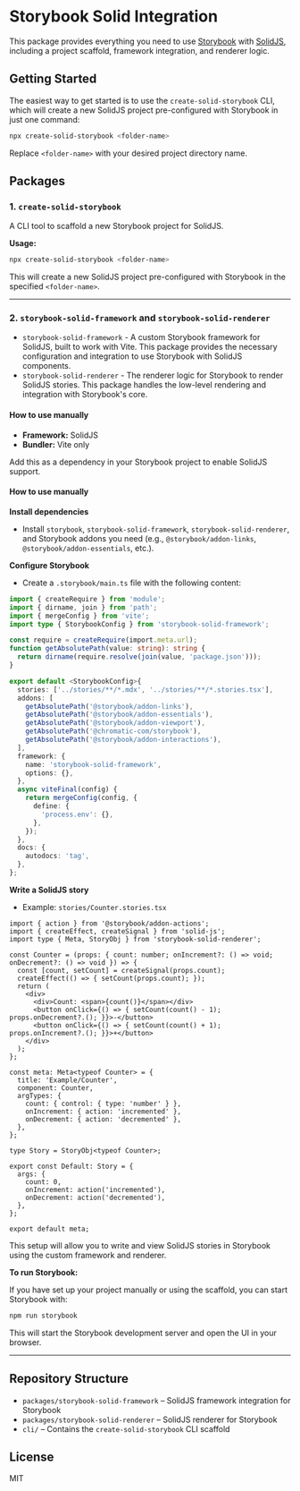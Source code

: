 # Storybook Solid Integration

This package provides everything you need to use [Storybook](https://storybook.js.org/) with [SolidJS](https://www.solidjs.com/), including a project scaffold, framework integration, and renderer logic.

## Getting Started

The easiest way to get started is to use the `create-solid-storybook` CLI, which will create a new SolidJS project pre-configured with Storybook in just one command:

```sh
npx create-solid-storybook <folder-name>
```

Replace `<folder-name>` with your desired project directory name.

## Packages

### 1. `create-solid-storybook`

A CLI tool to scaffold a new Storybook project for SolidJS.

**Usage:**

```sh
npx create-solid-storybook <folder-name>
```

This will create a new SolidJS project pre-configured with Storybook in the specified `<folder-name>`.

---

### 2. `storybook-solid-framework` and `storybook-solid-renderer`

- `storybook-solid-framework` - A custom Storybook framework for SolidJS, built to work with Vite. This package provides the necessary configuration and integration to use Storybook with SolidJS components.
- `storybook-solid-renderer` - The renderer logic for Storybook to render SolidJS stories. This package handles the low-level rendering and integration with Storybook's core.

#### How to use manually

- **Framework:** SolidJS
- **Bundler:** Vite only

Add this as a dependency in your Storybook project to enable SolidJS support.

#### How to use manually

**Install dependencies**

- Install `storybook`, `storybook-solid-framework`, `storybook-solid-renderer`, and Storybook addons you need (e.g., `@storybook/addon-links`, `@storybook/addon-essentials`, etc.).

**Configure Storybook**

- Create a `.storybook/main.ts` file with the following content:

```ts
import { createRequire } from 'module';
import { dirname, join } from 'path';
import { mergeConfig } from 'vite';
import type { StorybookConfig } from 'storybook-solid-framework';

const require = createRequire(import.meta.url);
function getAbsolutePath(value: string): string {
  return dirname(require.resolve(join(value, 'package.json')));
}

export default <StorybookConfig>{
  stories: ['../stories/**/*.mdx', '../stories/**/*.stories.tsx'],
  addons: [
    getAbsolutePath('@storybook/addon-links'),
    getAbsolutePath('@storybook/addon-essentials'),
    getAbsolutePath('@storybook/addon-viewport'),
    getAbsolutePath('@chromatic-com/storybook'),
    getAbsolutePath('@storybook/addon-interactions'),
  ],
  framework: {
    name: 'storybook-solid-framework',
    options: {},
  },
  async viteFinal(config) {
    return mergeConfig(config, {
      define: {
        'process.env': {},
      },
    });
  },
  docs: {
    autodocs: 'tag',
  },
};
```

**Write a SolidJS story**

- Example: `stories/Counter.stories.tsx`

```tsx
import { action } from '@storybook/addon-actions';
import { createEffect, createSignal } from 'solid-js';
import type { Meta, StoryObj } from 'storybook-solid-renderer';

const Counter = (props: { count: number; onIncrement?: () => void; onDecrement?: () => void }) => {
  const [count, setCount] = createSignal(props.count);
  createEffect(() => { setCount(props.count); });
  return (
    <div>
      <div>Count: <span>{count()}</span></div>
      <button onClick={() => { setCount(count() - 1); props.onDecrement?.(); }}>-</button>
      <button onClick={() => { setCount(count() + 1); props.onIncrement?.(); }}>+</button>
    </div>
  );
};

const meta: Meta<typeof Counter> = {
  title: 'Example/Counter',
  component: Counter,
  argTypes: {
    count: { control: { type: 'number' } },
    onIncrement: { action: 'incremented' },
    onDecrement: { action: 'decremented' },
  },
};

type Story = StoryObj<typeof Counter>;

export const Default: Story = {
  args: {
    count: 0,
    onIncrement: action('incremented'),
    onDecrement: action('decremented'),
  },
};

export default meta;
```

This setup will allow you to write and view SolidJS stories in Storybook using the custom framework and renderer.

**To run Storybook:**

If you have set up your project manually or using the scaffold, you can start Storybook with:

```sh
npm run storybook
```

This will start the Storybook development server and open the UI in your browser.

---

## Repository Structure

- `packages/storybook-solid-framework` – SolidJS framework integration for Storybook
- `packages/storybook-solid-renderer` – SolidJS renderer for Storybook
- `cli/` – Contains the `create-solid-storybook` CLI scaffold

## License

MIT
